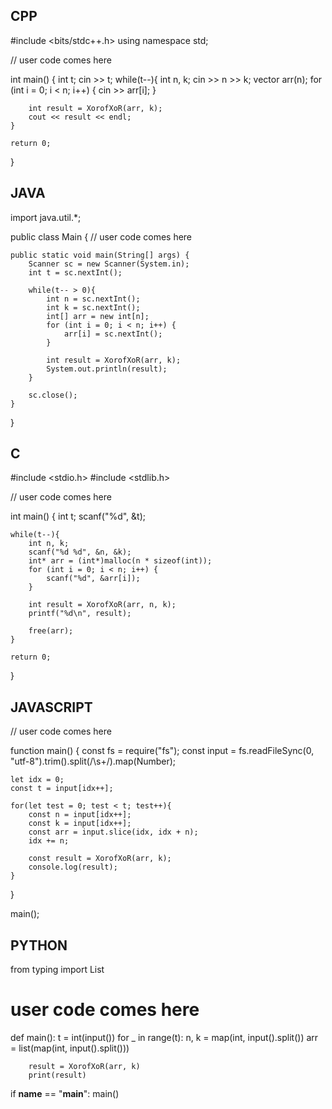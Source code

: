 ## CPP

#include <bits/stdc++.h>
using namespace std;

// user code comes here

int main() {
    int t;
    cin >> t;
    while(t--){
        int n, k;
        cin >> n >> k;
        vector<int> arr(n);
        for (int i = 0; i < n; i++) {
            cin >> arr[i];
        }

        int result = XorofXoR(arr, k);
        cout << result << endl;
    }

    return 0;
}

## JAVA

import java.util.*;

public class Main {
    // user code comes here

    public static void main(String[] args) {
        Scanner sc = new Scanner(System.in);
        int t = sc.nextInt();

        while(t-- > 0){
            int n = sc.nextInt();
            int k = sc.nextInt();
            int[] arr = new int[n];
            for (int i = 0; i < n; i++) {
                arr[i] = sc.nextInt();
            }

            int result = XorofXoR(arr, k);
            System.out.println(result);
        }

        sc.close();
    }
}

## C

#include <stdio.h>
#include <stdlib.h>

// user code comes here

int main() {
    int t;
    scanf("%d", &t);

    while(t--){
        int n, k;
        scanf("%d %d", &n, &k);
        int* arr = (int*)malloc(n * sizeof(int));
        for (int i = 0; i < n; i++) {
            scanf("%d", &arr[i]);
        }

        int result = XorofXoR(arr, n, k);
        printf("%d\n", result);

        free(arr);
    }

    return 0;
}

## JAVASCRIPT

// user code comes here

function main() {
    const fs = require("fs");
    const input = fs.readFileSync(0, "utf-8").trim().split(/\s+/).map(Number);

    let idx = 0;
    const t = input[idx++];

    for(let test = 0; test < t; test++){
        const n = input[idx++];
        const k = input[idx++];
        const arr = input.slice(idx, idx + n);
        idx += n;

        const result = XorofXoR(arr, k);
        console.log(result);
    }
}

main();



## PYTHON

from typing import List

# user code comes here

def main():
    t = int(input())
    for _ in range(t):
        n, k = map(int, input().split())
        arr = list(map(int, input().split()))

        result = XorofXoR(arr, k)
        print(result)

if __name__ == "__main__":
    main()
